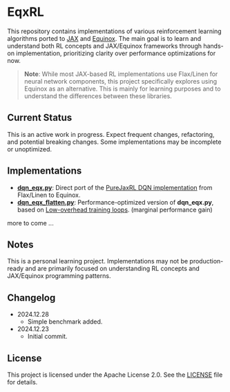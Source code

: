 # EqxRL

This repository contains implementations of various reinforcement learning algorithms ported to [JAX](https://github.com/jax-ml/jax) and [Equinox](https://github.com/patrick-kidger/equinox). The main goal is to learn and understand both RL concepts and JAX/Equinox frameworks through hands-on implementation, prioritizing clarity over performance optimizations for now.

> **Note**: While most JAX-based RL implementations use Flax/Linen for neural network components, this project specifically explores using Equinox as an alternative. This is mainly for learning purposes and to understand the differences between these libraries.

## Current Status
This is an active work in progress. Expect frequent changes, refactoring, and potential breaking changes. Some implementations may be incomplete or unoptimized.

## Implementations

* [**dqn_eqx.py**](./pureeqxrl/dqn_eqx.py): Direct port of the [PureJaxRL DQN implementation](https://github.com/luchris429/purejaxrl/blob/main/purejaxrl/dqn.py) from Flax/Linen to Equinox. 
* [**dqn_eqx_flatten.py**](./pureeqxrl/dqn_eqx_flatten.py): Performance-optimized version of **dqn_eqx.py**, based on [Low-overhead training loops](https://docs.kidger.site/equinox/tricks/#low-overhead-training-loops). (marginal performance gain)

more to come ...


## Notes
This is a personal learning project. Implementations may not be production-ready and are primarily focused on understanding RL concepts and JAX/Equinox programming patterns.


## Changelog

- 2024.12.28
    - Simple benchmark added.
- 2024.12.23
    - Initial commit.


## License

This project is licensed under the Apache License 2.0. See the [LICENSE](./LICENSE) file for details.